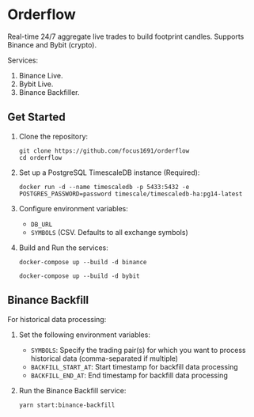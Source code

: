 # Orderflow

Real-time 24/7 aggregate live trades to build footprint candles. Supports Binance and Bybit (crypto).

Services:

1. Binance Live.
2. Bybit Live.
3. Binance Backfiller.

## Get Started

1. Clone the repository:
   ```
   git clone https://github.com/focus1691/orderflow
   cd orderflow
   ```

2. Set up a PostgreSQL TimescaleDB instance (Required):
   ```
   docker run -d --name timescaledb -p 5433:5432 -e POSTGRES_PASSWORD=password timescale/timescaledb-ha:pg14-latest
   ```

3. Configure environment variables:
   - `DB_URL`
   - `SYMBOLS` (CSV. Defaults to all exchange symbols)
  
4. Build and Run the services:
   ```
   docker-compose up --build -d binance
   ```
   ```
   docker-compose up --build -d bybit
   ```
   

## Binance Backfill

For historical data processing:

1. Set the following environment variables:
   - `SYMBOLS`: Specify the trading pair(s) for which you want to process historical data (comma-separated if multiple)
   - `BACKFILL_START_AT`: Start timestamp for backfill data processing
   - `BACKFILL_END_AT`: End timestamp for backfill data processing

2. Run the Binance Backfill service:
   ```
   yarn start:binance-backfill
   ```
